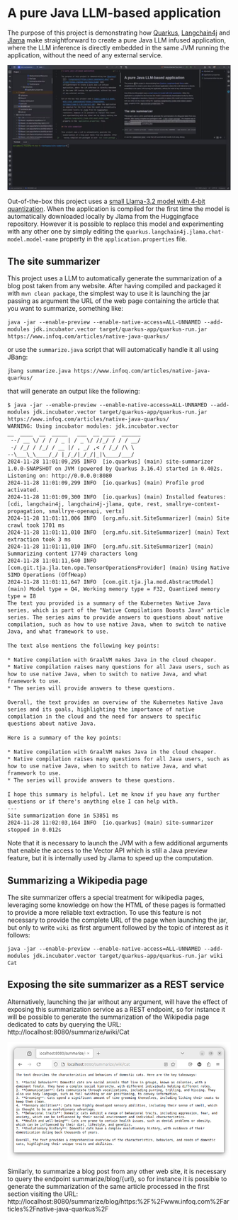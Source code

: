 # A pure Java LLM-based application

The purpose of this project is demonstrating how [Quarkus](https://quarkus.io/), [Langchain4j](https://docs.langchain4j.dev/) and [Jlama](https://github.com/tjake/Jlama) make straightforward to create a pure Java LLM infused application, where the LLM inference is directly embedded in the same JVM running the application, without the need of any external service. 

[![Watch the video](https://raw.githubusercontent.com/mariofusco/site-summarizer/main/images/thumbnail.png)](https://raw.githubusercontent.com/mariofusco/site-summarizer/main/images/summarization_video.mp4)

Out-of-the-box this project uses a [small Llama-3.2 model with 4-bit quantization](https://huggingface.co/tjake/Llama-3.2-1B-Instruct-JQ4). When the application is compiled for the first time the model is automatically downloaded locally by Jlama from the Huggingface repository. However it is possible to replace this model and experimenting with any other one by simply editing the `quarkus.langchain4j.jlama.chat-model.model-name` property in the `application.properties` file.  

## The site summarizer

This project uses a LLM to automatically generate the summarization of a blog post taken from any website. After having compiled and packaged it with `mvn clean package`, the simplest way to use it is launching the jar passing as argument the URL of the web page containing the article that you want to summarize, something like: 

```shell script
java -jar --enable-preview --enable-native-access=ALL-UNNAMED --add-modules jdk.incubator.vector target/quarkus-app/quarkus-run.jar https://www.infoq.com/articles/native-java-quarkus/
```

or use the `summarize.java` script that will automatically handle it all using JBang:

```shell
jbang summarize.java https://www.infoq.com/articles/native-java-quarkus/
```

that will generate an output like the following:

```
$ java -jar --enable-preview --enable-native-access=ALL-UNNAMED --add-modules jdk.incubator.vector target/quarkus-app/quarkus-run.jar https://www.infoq.com/articles/native-java-quarkus/
WARNING: Using incubator modules: jdk.incubator.vector
__  ____  __  _____   ___  __ ____  ______ 
 --/ __ \/ / / / _ | / _ \/ //_/ / / / __/ 
 -/ /_/ / /_/ / __ |/ , _/ ,< / /_/ /\ \   
--\___\_\____/_/ |_/_/|_/_/|_|\____/___/   
2024-11-28 11:01:09,295 INFO  [io.quarkus] (main) site-summarizer 1.0.0-SNAPSHOT on JVM (powered by Quarkus 3.16.4) started in 0.402s. Listening on: http://0.0.0.0:8080
2024-11-28 11:01:09,299 INFO  [io.quarkus] (main) Profile prod activated. 
2024-11-28 11:01:09,300 INFO  [io.quarkus] (main) Installed features: [cdi, langchain4j, langchain4j-jlama, qute, rest, smallrye-context-propagation, smallrye-openapi, vertx]
2024-11-28 11:01:11,006 INFO  [org.mfu.sit.SiteSummarizer] (main) Site crawl took 1701 ms
2024-11-28 11:01:11,010 INFO  [org.mfu.sit.SiteSummarizer] (main) Text extraction took 3 ms
2024-11-28 11:01:11,010 INFO  [org.mfu.sit.SiteSummarizer] (main) Summarizing content 17749 characters long
2024-11-28 11:01:11,640 INFO  [com.git.tja.jla.ten.ope.TensorOperationsProvider] (main) Using Native SIMD Operations (OffHeap)
2024-11-28 11:01:11,647 INFO  [com.git.tja.jla.mod.AbstractModel] (main) Model type = Q4, Working memory type = F32, Quantized memory type = I8
The text you provided is a summary of the Kubernetes Native Java series, which is part of the "Native Compilations Boosts Java" article series. The series aims to provide answers to questions about native compilation, such as how to use native Java, when to switch to native Java, and what framework to use.

The text also mentions the following key points:

* Native compilation with GraalVM makes Java in the cloud cheaper.
* Native compilation raises many questions for all Java users, such as how to use native Java, when to switch to native Java, and what framework to use.
* The series will provide answers to these questions.

Overall, the text provides an overview of the Kubernetes Native Java series and its goals, highlighting the importance of native compilation in the cloud and the need for answers to specific questions about native Java.

Here is a summary of the key points:

* Native compilation with GraalVM makes Java in the cloud cheaper.
* Native compilation raises many questions for all Java users, such as how to use native Java, when to switch to native Java, and what framework to use.
* The series will provide answers to these questions.

I hope this summary is helpful. Let me know if you have any further questions or if there's anything else I can help with.
---
Site summarization done in 53851 ms
2024-11-28 11:02:03,164 INFO  [io.quarkus] (main) site-summarizer stopped in 0.012s
```

Note that it is necessary to launch the JVM with a few additional arguments that enable the access to the Vector API which is still a Java preview feature, but it is internally used by Jlama to speed up the computation.

## Summarizing a Wikipedia page

The site summarizer offers a special treatment for wikipedia pages, leveraging some knowledge on how the HTML of these pages is formatted to provide a more reliable text extraction. To use this feature is not necessary to provide the complete URL of the page when launching the jar, but only to write `wiki` as first argument followed by the topic of interest as it follows:  

```shell script
java -jar --enable-preview --enable-native-access=ALL-UNNAMED --add-modules jdk.incubator.vector target/quarkus-app/quarkus-run.jar wiki Cat
```

## Exposing the site summarizer as a REST service

Alternatively, launching the jar without any argument, will have the effect of exposing this summarization service as a REST endpoint, so for instance it will be possible to generate the summarization of the Wikipedia page dedicated to cats by querying the URL: http://localhost:8080/summarize/wiki/Cat 

![](images/Summarize_Cat.png)
 
Similarly, to summarize a blog post from any other web site, it is necessary to query the endpoint summarize/blog/{url}, so for instance it is possible to generate the summarization of the same article processed in the first section visiting the URL: http://localhost:8080/summarize/blog/https:%2F%2Fwww.infoq.com%2Farticles%2Fnative-java-quarkus%2F